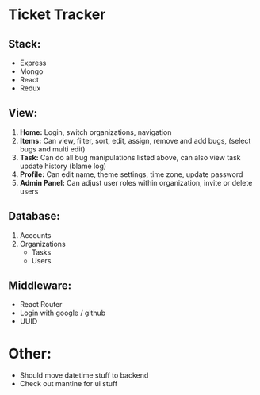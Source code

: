 # Ticket Tracker

## Stack:
- Express
- Mongo
- React
- Redux

## View:
1. **Home:** Login, switch organizations, navigation
2. **Items:** Can view, filter, sort, edit, assign, remove and add bugs, (select bugs and multi edit)
3. **Task:** Can do all bug manipulations listed above, can also view task update history (blame log)
4. **Profile:** Can edit name, theme settings, time zone, update password
5. **Admin Panel:** Can adjust user roles within organization, invite or delete users

## Database:
1. Accounts
2. Organizations
   - Tasks
   - Users

## Middleware:
- React Router
- Login with google / github
- UUID

# Other:
- Should move datetime stuff to backend
- Check out mantine for ui stuff